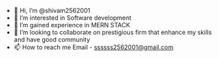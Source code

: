 - 👋 Hi, I’m @shivam2562001
- 👀 I’m interested in Software development
- 🌱 I’m gained experience in MERN STACK
- 💞️ I’m looking to collaborate on prestigious firm that enhance my skills and have good community
- 📫 How to reach me Email - ssssss2562001@gmail.com

<!---
shivam2562001/shivam2562001 is a ✨ special ✨ repository because its `README.md` (this file) appears on your GitHub profile.
You can click the Preview link to take a look at your changes.
--->
